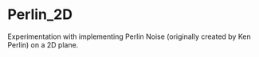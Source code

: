 # Perlin_2D
Experimentation with implementing Perlin Noise (originally created by Ken Perlin) on a 2D plane.
